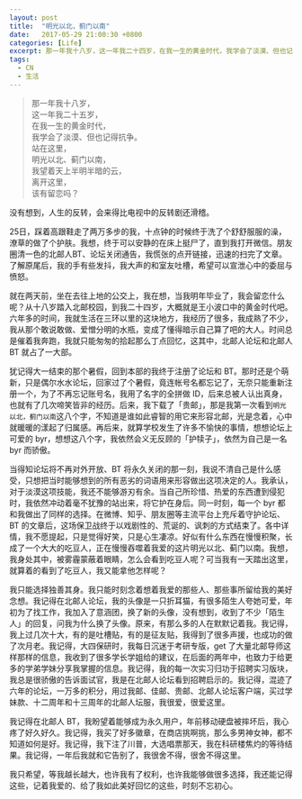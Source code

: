 ```yaml
---
layout: post
title:  "明光以北，蓟门以南"
date:   2017-05-29 21:00:30 +0800
categories: [Life]
excerpt: 那一年我十八岁，这一年我二十四岁，在我一生的黄金时代，我学会了淡漠、但也记得抗争。站在这里，明光以北、蓟门以南，我望着天上半明半的暗云，离开这里，该有留恋吗？
tags:
  - CN
  - 生活
---
```


> 那一年我十八岁，  
> 这一年我二十五岁，  
> 在我一生的黄金时代，  
> 我学会了淡漠、但也记得抗争。  
> 站在这里，  
> 明光以北、蓟门以南，  
> 我望着天上半明半暗的云，  
> 离开这里，  
> 该有留恋吗？  

没有想到，人生的反转，会来得比电视中的反转剧还滑稽。

25日，踩着高跟鞋走了两万多步的我，十点钟的时候终于洗了个舒舒服服的澡，潦草的做了个护肤。我想，终于可以安静的在床上挺尸了，直到我打开微信。朋友圈清一色的北邮人BT、论坛关闭通告，我慌张的点开链接，迅速的扫完了文章。了解原尾后，我的手有些发抖，我大声的和室友吐槽，希望可以宣泄心中的委屈与愤怒。

就在两天前，坐在去往上地的公交上，我在想，当我明年毕业了，我会留恋什么呢？从十八岁踏入北邮校园，到我二十四岁，大概就是王小波口中的黄金时代吧。六年多的时间，我就生活在三环以里的这块地方，我经历了很多，我成熟了不少，我从那个敢说敢做、爱憎分明的水瓶，变成了懂得暗示自己算了吧的大人。时间总是催着我奔跑，我就只能匆匆的拾起那么丁点回忆，这其中，北邮人论坛和北邮人 BT 就占了一大部。

犹记得大一结束的那个暑假，回到本部的我终于注册了论坛和 BT。那时还是个萌新，只是偶尔水水论坛，回家过了个暑假，竟连帐号名都忘记了，无奈只能重新注册一个，为了不再忘记账号名，我用了名字的全拼做 ID，后来总被人认出真身，也就有了几次啼笑皆非的经历。后来，我下载了「贵邮」，那是我第一次看到`明光以北，蓟门以南`这八个字，不知道是谁如此睿智的用它来形容北邮，光是念着，心中就暖暖的漾起了归属感。再后来，就算学校发生了许多不愉快的事情，想想论坛上可爱的 byr，想想这八个字，我依然会义无反顾的「护犊子」，依然为自己是一名 byr 而骄傲。

当得知论坛将不再对外开放、BT 将永久关闭的那一刻，我说不清自己是什么感受，只想把当时能够想到的所有恶劣的词语用来形容做出这项决定的人。我承认，对于淡漠这项技能，我还不能够游刃有余。当自己所珍惜、热爱的东西遭到侵犯时，我依然冲动着毫不犹豫的站出来，将它护在身后。同一时刻，每一个 byr 都和我做出了同样的选择。在微博、知乎、朋友圈等主流平台上充斥着守护论坛、BT 的文章后，这场保卫战终于以戏剧性的、荒诞的、讽刺的方式结束了。各中详情，我不愿提起，只是觉得好笑，只是心生凄凉。好似有什么东西在慢慢积聚，长成了一个大大的吃豆人，正在慢慢吞噬着我爱的这片明光以北、蓟门以南。我想，我身处其中，被雾霾蒙蔽着眼睛，怎么会看到吃豆人呢？可当我有一天踏出这里，就算着的看到了吃豆人，我又能拿他怎样呢？

我只能选择独善其身。我只能时刻念着想着我爱的那些人、那些事所留给我的美好念想。我记得在北邮人论坛，我的头像是一只折耳猫，有很多陌生人夸她可爱，年初为了找工作，我加入了意涵团，换了新的头像，没有想到，收到了不少「陌生人」的回复，问我为什么换了头像。原来，有那么多的人在默默记着我。我记得，我上过几次十大，有的是吐槽贴，有的是征友贴，我得到了很多声援，也成功的做了次月老。我记得，大四保研时，我每日沉迷于考研专版，get 了大量北邮导师这样那样的信息，我收到了很多学长学姐给的建议，在后面的两年中，也致力于给更多的学弟学妹分享我掌握的信息。我记得，我的每一次实习归功于招聘实习版块，我总是很骄傲的告诉面试官，我是在北邮人论坛看到招聘启示的。我记得，混迹了六年的论坛，一万多的积分，用过我邮、佳邮、贵邮、北邮人论坛客户端，买过学妹款、十二周年和十三周年的北邮人坛服，我很爱，很爱这里。

我记得在北邮人 BT，我盼望着能够成为永久用户，年前移动硬盘被摔坏后，我心疼了好久好久。我记得，我买了好多徽章，在商店挑啊挑，那么多男神女神，都不知道如何是好。我记得，我下注了川普，大选唱票那天，我在科研楼焦灼的等待结果。我记得，一年后我就和它告别了，我很舍不得，很舍不得这里。

我只希望，等我越长越大，也许我有了权利，也许我能够做很多选择，我还能记得这些，记着我爱的、给了我如此美好回忆的这些，时刻不忘初心。